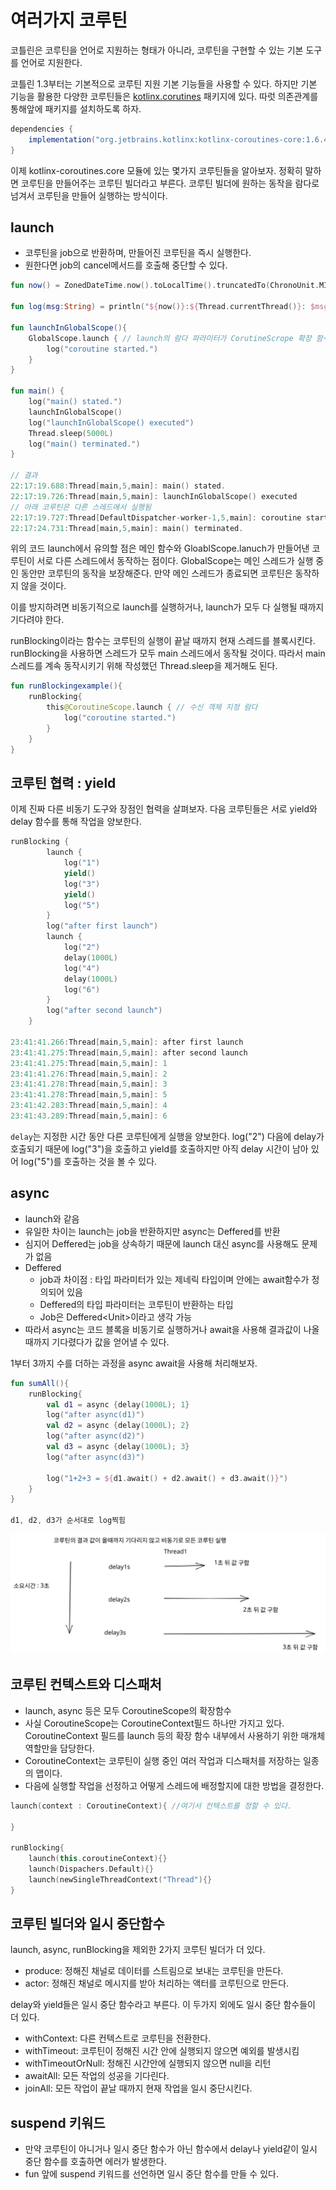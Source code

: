 # 여러가지 코루틴

코틀린은 코루틴을 언어로 지원하는 형태가 아니라, 코루틴을 구현할 수 있는 기본 도구를 언어로 지원한다.&#x20;

코틀린 1.3부터는 기본적으로 코루틴 지원 기본 기능들을 사용할 수 있다. 하지만 기본 기능을 활용한 다양한 코루틴들은 [kotlinx.corutines](https://github.com/Kotlin/kotlinx.coroutines) 패키지에 있다. 따럿 의존관계를 통해앞에 패키지를 설치하도록 하자.&#x20;



```gradle
dependencies {
    implementation("org.jetbrains.kotlinx:kotlinx-coroutines-core:1.6.4")
}
```

이제 kotlinx-coroutines.core 모듈에 있는 몇가지 코루틴들을 알아보자. 정확히 말하면 코루틴을 만들어주는 코루틴 빌더라고 부른다. 코루틴 빌더에 원하는 동작을 람다로 넘겨서 코루틴을 만들어 실행하는 방식이다.&#x20;

## launch

* 코루틴을 job으로 반환하며, 만들어진 코루틴을 즉시 실행한다.
* 원한다면 job의 cancel메서드를 호출해 중단할 수 있다.

```kotlin
fun now() = ZonedDateTime.now().toLocalTime().truncatedTo(ChronoUnit.MILLIS)

fun log(msg:String) = println("${now()}:${Thread.currentThread()}: $msg")

fun launchInGlobalScope(){
    GlobalScope.launch { // launch의 람다 파라미터가 CorutineScrope 확장 함수 타입임
        log("coroutine started.")
    }
}

fun main() {
    log("main() stated.")
    launchInGlobalScope()
    log("launchInGlobalScope() executed")
    Thread.sleep(5000L)
    log("main() terminated.")
}

// 결과 
22:17:19.688:Thread[main,5,main]: main() stated.
22:17:19.726:Thread[main,5,main]: launchInGlobalScope() executed
// 아래 코루틴은 다른 스레드에서 실행됨
22:17:19.727:Thread[DefaultDispatcher-worker-1,5,main]: coroutine started. 
22:17:24.731:Thread[main,5,main]: main() terminated.
```

위의 코드 launch에서 유의할 점은 메인 함수와 GloablScope.lanuch가 만들어낸 코루틴이 서로 다른 스레드에서 동작하는 점이다. GlobalScope는 메인 스레드가 실행 중인 동안만 코루틴의 동작을 보장해준다. 만약 메인 스레드가 종료되면 코루틴은 동작하지 않을 것이다.

이를 방지하려면 비동기적으로 launch를 실행하거나, launch가 모두 다 실행될 때까지 기다려야 한다.&#x20;

runBlocking이라는 함수는 코루틴의 실행이 끝날 때까지 현재 스레드를 블록시킨다. runBlocking을 사용하면 스레드가 모두 main 스레드에서 동작될 것이다. 따라서 main 스레드를 계속 동작시키기 위해 작성했던 Thread.sleep을 제거해도 된다.

```kotlin
fun runBlockingexample(){
    runBlocking{
        this@CoroutineScope.launch { // 수신 객체 지정 람다
            log("coroutine started.")
        }    
    }
}
```

## 코루틴 협력 : yield

이제 진짜 다른 비동기 도구와  장점인 협력을 살펴보자. 다음 코루틴들은 서로 yield와 delay 함수를 통해 작업을 양보한다.&#x20;

```kotlin
runBlocking {
        launch {
            log("1")
            yield()
            log("3")
            yield()
            log("5")
        }
        log("after first launch")
        launch {
            log("2")
            delay(1000L)
            log("4")
            delay(1000L)
            log("6")
        }
        log("after second launch")
    }

23:41:41.266:Thread[main,5,main]: after first launch
23:41:41.275:Thread[main,5,main]: after second launch
23:41:41.275:Thread[main,5,main]: 1
23:41:41.276:Thread[main,5,main]: 2
23:41:41.278:Thread[main,5,main]: 3
23:41:41.278:Thread[main,5,main]: 5
23:41:42.283:Thread[main,5,main]: 4
23:41:43.289:Thread[main,5,main]: 6
```

`delay`는 지정한 시간 동안 다른 코루틴에게 실행을 양보한다. log("2") 다음에 delay가 호출되기 때문에 log("3")을 호출하고 yield를 호출하지만 아직 delay 시간이 남아 있어 log("5")를 호출하는 것을 볼 수 있다.



## async

* launch와 같음&#x20;
* 유일한 차이는 launch는 job을 반환하지만 async는 Deffered를 반환
* 심지어 Deffered는 job을 상속하기 때문에 launch 대신 async를 사용해도 문제가 없음
* Deffered
  * job과 차이점 : 타입 파라미터가 있는 제네릭 타입이며 안에는 await함수가 정의되어 있음
  * Deffered의 타입 파라미터는 코루틴이 반환하는 타입
  * Job은 Deffered\<Unit>이라고 생각 가능
* 따라서 async는 코드 블록을 비동기로 실행하거나 await을 사용해 결과값이 나올때까지 기다렸다가 값을 얻어낼 수 있다.&#x20;

1부터 3까지 수를 더하는 과정을 async await을 사용해 처리해보자.&#x20;

```kotlin
fun sumAll(){
    runBlocking{
        val d1 = async {delay(1000L); 1}
        log("after async(d1)")
        val d2 = async {delay(1000L); 2}
        log("after async(d2)")
        val d3 = async {delay(1000L); 3}
        log("after async(d3)")
        
        log("1+2+3 = ${d1.await() + d2.await() + d3.await()}")
    }
}

d1, d2, d3가 순서대로 log찍힘
```



<img src="../../../../.gitbook/assets/file.excalidraw (25).svg" alt="" class="gitbook-drawing">

## 코루틴 컨텍스트와 디스패처&#x20;

* launch, async 등은 모두 CoroutineScope의 확장함수
* 사실 CoroutineScope는 CoroutineContext필드 하나만 가지고 있다. CoroutineContext 필드를 launch 등의 확장 함수 내부에서 사용하기 위한 매개체 역할만을 담당한다.&#x20;
* CoroutineContext는 코루틴이 실행 중인 여러 작업과 디스패처를 저장하는 일종의 맵이다.
* 다음에 실행할 작업을 선정하고 어떻게 스레드에 배정할지에 대한 방법을 결정한다.

```kotlin
launch(context : CoroutineContext){ //여기서 컨텍스트를 정할 수 있다.

}

runBlocking{
    launch(this.coroutineContext){}
    launch(Dispachers.Default){}
    launch(newSingleThreadContext("Thread"){}
}
```

## 코루틴 빌더와 일시 중단함수

launch, async, runBlocking을 제외한 2가지 코루틴 빌더가 더 있다.&#x20;

* produce: 정해진 채널로 데이터를 스트림으로 보내는 코루틴을 만든다.&#x20;
* actor: 정해진 채널로 메시지를 받아 처리하는 액터를 코루틴으로 만든다.&#x20;

delay와 yield들은 일시 중단 함수라고 부른다. 이 두가지 외에도 일시 중단 함수들이 더 있다.

* withContext: 다른 컨텍스트로 코루틴을 전환한다.
* withTimeout: 코루틴이 정해진 시간 안에 실행되지 않으면 예외를 발생시킴
* withTimeoutOrNull: 정해진 시간안에 실행되지 않으면 null을 리턴&#x20;
* awaitAll: 모든 작업의 성공을 기다린다.&#x20;
* joinAll: 모든 작업이 끝날 때까지 현재 작업을 일시 중단시킨다.&#x20;

## suspend 키워드

* 만약 코루틴이 아니거나 일시 중단 함수가 아닌 함수에서 delay나 yield같이 일시 중단 함수를 호출하면 에러가 발생한다.&#x20;
* fun 앞에 suspend 키워드를 선언하면 일시 중단 함수를 만들 수 있다.&#x20;

